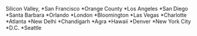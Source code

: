 Silicon Valley, 
*San Francisco
*Orange County
*Los Angeles
*San Diego
*Santa Barbara
*Orlando
*London
*Bloomington
*Las Vegas
*Charlotte
*Atlanta
*New Delhi
*Chandigarh
*Agra
*Hawaii
*Denver
*New York City
*D.C.
*Seattle
